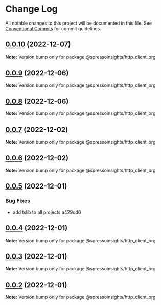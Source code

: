 # Change Log

All notable changes to this project will be documented in this file.
See [Conventional Commits](https://conventionalcommits.org) for commit guidelines.

## [0.0.10](/compare/v0.0.9...v0.0.10) (2022-12-07)

**Note:** Version bump only for package @spressoinsights/http_client_org

## [0.0.9](/compare/v0.0.8...v0.0.9) (2022-12-06)

**Note:** Version bump only for package @spressoinsights/http_client_org

## [0.0.8](/compare/v0.0.7...v0.0.8) (2022-12-06)

**Note:** Version bump only for package @spressoinsights/http_client_org

## [0.0.7](/compare/v0.0.6...v0.0.7) (2022-12-02)

**Note:** Version bump only for package @spressoinsights/http_client_org

## [0.0.6](/compare/v0.0.5...v0.0.6) (2022-12-02)

**Note:** Version bump only for package @spressoinsights/http_client_org

## [0.0.5](/compare/v0.0.4...v0.0.5) (2022-12-01)

### Bug Fixes

-   add tslib to all projects a429dd0

## [0.0.4](/compare/v0.0.3...v0.0.4) (2022-12-01)

**Note:** Version bump only for package @spressoinsights/http_client_org

## [0.0.3](/compare/v0.0.1...v0.0.3) (2022-12-01)

**Note:** Version bump only for package @spressoinsights/http_client_org

## [0.0.2](/compare/v0.0.1...v0.0.2) (2022-12-01)

**Note:** Version bump only for package @spressoinsights/http_client_org
